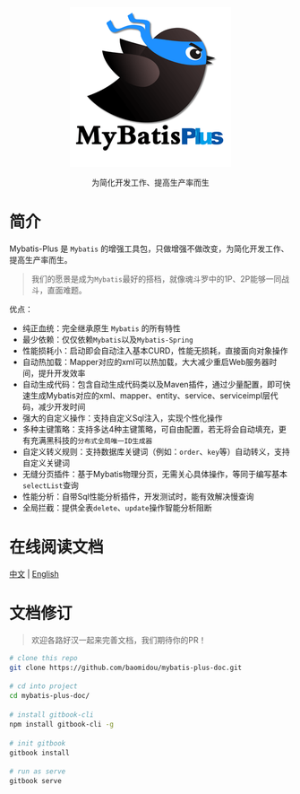 <p align="center">
  <a href="https://github.com/baomidou/mybatis-plus">
    <img src="../assets/mybatis-plus-logo.png">
  </a>
</p>
<p align="center">为简化开发工作、提高生产率而生</p>

# 简介

Mybatis-Plus 是 `Mybatis` 的增强工具包，只做增强不做改变，为简化开发工作、提高生产率而生。

> 我们的愿景是成为`Mybatis`最好的搭档，就像魂斗罗中的1P、2P能够一同战斗，直面难题。

优点：

- 纯正血统：完全继承原生 `Mybatis` 的所有特性
- 最少依赖：仅仅依赖`Mybatis`以及`Mybatis-Spring`
- 性能损耗小：启动即会自动注入基本CURD，性能无损耗，直接面向对象操作
- 自动热加载：Mapper对应的xml可以热加载，大大减少重启Web服务器时间，提升开发效率
- 自动生成代码：包含自动生成代码类以及Maven插件，通过少量配置，即可快速生成Mybatis对应的xml、mapper、entity、service、serviceimpl层代码，减少开发时间
- 强大的自定义操作：支持自定义Sql注入，实现个性化操作
- 多种主键策略：支持多达4种主键策略，可自由配置，若无将会自动填充，更有充满黑科技的`分布式全局唯一ID生成器`
- 自定义转义规则：支持数据库关键词（例如：`order`、`key`等）自动转义，支持自定义关键词
- 无缝分页插件：基于Mybatis物理分页，无需关心具体操作，等同于编写基本`selectList`查询
- 性能分析：自带Sql性能分析插件，开发测试时，能有效解决慢查询
- 全局拦截：提供全表`delete`、`update`操作智能分析阻断

# 在线阅读文档

[中文](https://yangyang0507.gitbooks.io/mybatis-plus-doc/content/zh/) | [English](https://yangyang0507.gitbooks.io/mybatis-plus-doc/content/en/)

# 文档修订

> 欢迎各路好汉一起来完善文档，我们期待你的PR！

```bash
# clone this repo
git clone https://github.com/baomidou/mybatis-plus-doc.git

# cd into project
cd mybatis-plus-doc/

# install gitbook-cli
npm install gitbook-cli -g

# init gitbook
gitbook install

# run as serve
gitbook serve
```
